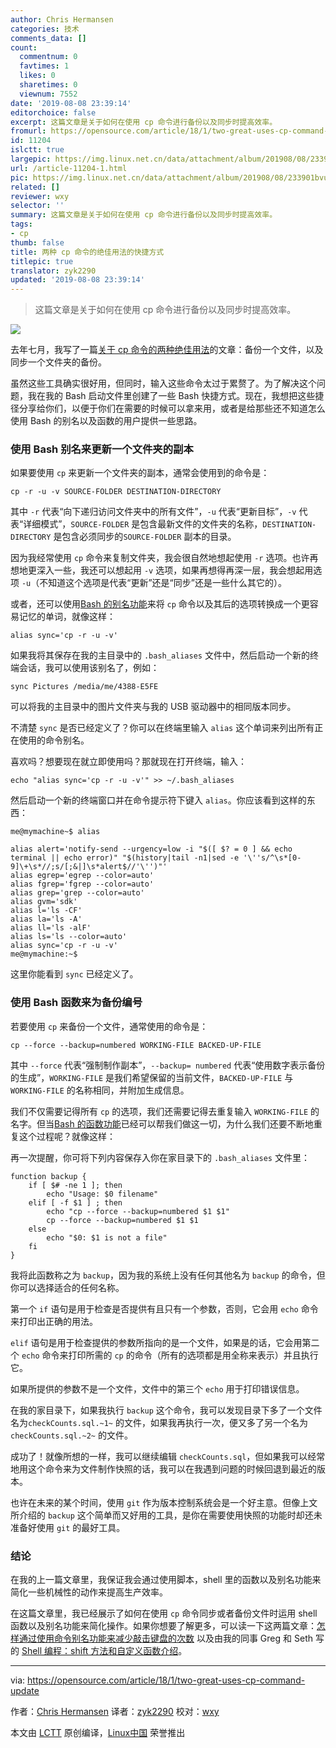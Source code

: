 ```yaml
---
author: Chris Hermansen
categories: 技术
comments_data: []
count:
  commentnum: 0
  favtimes: 1
  likes: 0
  sharetimes: 0
  viewnum: 7552
date: '2019-08-08 23:39:14'
editorchoice: false
excerpt: 这篇文章是关于如何在使用 cp 命令进行备份以及同步时提高效率。
fromurl: https://opensource.com/article/18/1/two-great-uses-cp-command-update
id: 11204
islctt: true
largepic: https://img.linux.net.cn/data/attachment/album/201908/08/233901bvuebmuubb1r2aeq.jpg
url: /article-11204-1.html
pic: https://img.linux.net.cn/data/attachment/album/201908/08/233901bvuebmuubb1r2aeq.jpg.thumb.jpg
related: []
reviewer: wxy
selector: ''
summary: 这篇文章是关于如何在使用 cp 命令进行备份以及同步时提高效率。
tags:
- cp
thumb: false
title: 两种 cp 命令的绝佳用法的快捷方式
titlepic: true
translator: zyk2290
updated: '2019-08-08 23:39:14'
---
```



> 
> 这篇文章是关于如何在使用 cp 命令进行备份以及同步时提高效率。
> 
> 
> 


![](/data/attachment/album/201908/08/233901bvuebmuubb1r2aeq.jpg)


去年七月，我写了一篇[关于 cp 命令的两种绝佳用法](https://opensource.com/article/17/7/two-great-uses-cp-command)的文章：备份一个文件，以及同步一个文件夹的备份。


虽然这些工具确实很好用，但同时，输入这些命令太过于累赘了。为了解决这个问题，我在我的 Bash 启动文件里创建了一些 Bash 快捷方式。现在，我想把这些捷径分享给你们，以便于你们在需要的时候可以拿来用，或者是给那些还不知道怎么使用 Bash 的别名以及函数的用户提供一些思路。


### 使用 Bash 别名来更新一个文件夹的副本


如果要使用 `cp` 来更新一个文件夹的副本，通常会使用到的命令是：



```
cp -r -u -v SOURCE-FOLDER DESTINATION-DIRECTORY
```

其中 `-r` 代表“向下递归访问文件夹中的所有文件”，`-u` 代表“更新目标”，`-v` 代表“详细模式”，`SOURCE-FOLDER` 是包含最新文件的文件夹的名称，`DESTINATION-DIRECTORY` 是包含必须同步的`SOURCE-FOLDER` 副本的目录。


因为我经常使用 `cp` 命令来复制文件夹，我会很自然地想起使用 `-r` 选项。也许再想地更深入一些，我还可以想起用 `-v` 选项，如果再想得再深一层，我会想起用选项 `-u`（不知道这个选项是代表“更新”还是“同步”还是一些什么其它的）。


或者，还可以使用[Bash 的别名功能](https://opensource.com/article/17/5/introduction-alias-command-line-tool)来将 `cp` 命令以及其后的选项转换成一个更容易记忆的单词，就像这样：



```
alias sync='cp -r -u -v'
```

如果我将其保存在我的主目录中的 `.bash_aliases` 文件中，然后启动一个新的终端会话，我可以使用该别名了，例如：



```
sync Pictures /media/me/4388-E5FE
```

可以将我的主目录中的图片文件夹与我的 USB 驱动器中的相同版本同步。


不清楚 `sync` 是否已经定义了？你可以在终端里输入 `alias` 这个单词来列出所有正在使用的命令别名。


喜欢吗？想要现在就立即使用吗？那就现在打开终端，输入：



```
echo "alias sync='cp -r -u -v'" >> ~/.bash_aliases
```

然后启动一个新的终端窗口并在命令提示符下键入 `alias`。你应该看到这样的东西：



```
me@mymachine~$ alias

alias alert='notify-send --urgency=low -i "$([ $? = 0 ] && echo terminal || echo error)" "$(history|tail -n1|sed -e '\''s/^\s*[0-9]\+\s*//;s/[;&|]\s*alert$//'\'')"'
alias egrep='egrep --color=auto'
alias fgrep='fgrep --color=auto'
alias grep='grep --color=auto'
alias gvm='sdk'
alias l='ls -CF'
alias la='ls -A'
alias ll='ls -alF'
alias ls='ls --color=auto'
alias sync='cp -r -u -v'
me@mymachine:~$
```

这里你能看到 `sync` 已经定义了。


### 使用 Bash 函数来为备份编号


若要使用 `cp` 来备份一个文件，通常使用的命令是：



```
cp --force --backup=numbered WORKING-FILE BACKED-UP-FILE
```

其中 `--force` 代表“强制制作副本”，`--backup= numbered` 代表“使用数字表示备份的生成”，`WORKING-FILE` 是我们希望保留的当前文件，`BACKED-UP-FILE` 与 `WORKING-FILE` 的名称相同，并附加生成信息。


我们不仅需要记得所有 `cp` 的选项，我们还需要记得去重复输入 `WORKING-FILE` 的名字。但当[Bash 的函数功能](https://opensource.com/article/17/1/shell-scripting-shift-method-custom-functions)已经可以帮我们做这一切，为什么我们还要不断地重复这个过程呢？就像这样：


再一次提醒，你可将下列内容保存入你在家目录下的 `.bash_aliases` 文件里：



```
function backup {
    if [ $# -ne 1 ]; then
        echo "Usage: $0 filename"
    elif [ -f $1 ] ; then
        echo "cp --force --backup=numbered $1 $1"
        cp --force --backup=numbered $1 $1
    else
        echo "$0: $1 is not a file"
    fi
}
```

我将此函数称之为 `backup`，因为我的系统上没有任何其他名为 `backup` 的命令，但你可以选择适合的任何名称。


第一个 `if` 语句是用于检查是否提供有且只有一个参数，否则，它会用 `echo` 命令来打印出正确的用法。


`elif` 语句是用于检查提供的参数所指向的是一个文件，如果是的话，它会用第二个 `echo` 命令来打印所需的 `cp` 的命令（所有的选项都是用全称来表示）并且执行它。


如果所提供的参数不是一个文件，文件中的第三个 `echo` 用于打印错误信息。


在我的家目录下，如果我执行 `backup` 这个命令，我可以发现目录下多了一个文件名为`checkCounts.sql.~1~` 的文件，如果我再执行一次，便又多了另一个名为 `checkCounts.sql.~2~` 的文件。


成功了！就像所想的一样，我可以继续编辑 `checkCounts.sql`，但如果我可以经常地用这个命令来为文件制作快照的话，我可以在我遇到问题的时候回退到最近的版本。


也许在未来的某个时间，使用 `git` 作为版本控制系统会是一个好主意。但像上文所介绍的 `backup` 这个简单而又好用的工具，是你在需要使用快照的功能时却还未准备好使用 `git` 的最好工具。


### 结论


在我的上一篇文章里，我保证我会通过使用脚本，shell 里的函数以及别名功能来简化一些机械性的动作来提高生产效率。


在这篇文章里，我已经展示了如何在使用 `cp` 命令同步或者备份文件时运用 shell 函数以及别名功能来简化操作。如果你想要了解更多，可以读一下这两篇文章：[怎样通过使用命令别名功能来减少敲击键盘的次数](https://opensource.com/article/17/5/introduction-alias-command-line-tool) 以及由我的同事 Greg 和 Seth 写的 [Shell 编程：shift 方法和自定义函数介绍](https://opensource.com/article/17/1/shell-scripting-shift-method-custom-functions)。




---


via: <https://opensource.com/article/18/1/two-great-uses-cp-command-update>


作者：[Chris Hermansen](https://opensource.com/users/clhermansen) 译者：[zyk2290](https://github.com/zyk2290) 校对：[wxy](https://github.com/wxy)


本文由 [LCTT](https://github.com/LCTT/TranslateProject) 原创编译，[Linux中国](https://linux.cn/) 荣誉推出